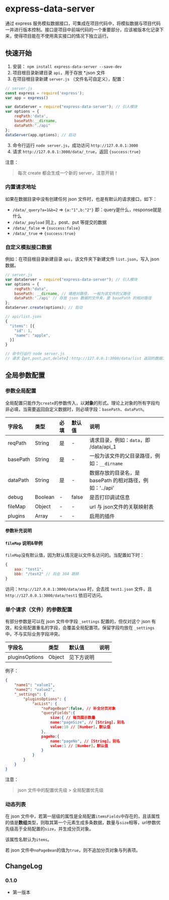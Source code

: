 # express-data-server

通过 express 服务模拟数据接口，可集成在项目代码中，将模拟数据与项目代码一并进行版本控制。接口是项目中前端代码的一个重要部分，应该被版本化记录下来，使得项目能在不使用真实接口的情况下独立运行。


## 快速开始

1. 安装：
`npm install express-data-server --save-dev`
2. 项目根目录新建目录 `api`，用于存放 *.json 文件
2. 在项目根目录新建 `server.js` （文件名可自定义），配置：
```javascript
// server.js
const express = require('express');
var app = express()

var dataServer = require("express-data-server"); // 引入模块
var options = {
    reqPath:'data',
    basePath:__dirname,
    dataPath:"./api"
};
dataServer(app,options); // 启动
```
3. 命令行运行 `node server.js`，成功访问 `http://127.0.0.1:3000`
4. 请求 `http://127.0.0.1:3000/data/_true`，返回 `{success:true}`

注意：
> 每次 create 都会生成一个新的 server，注意开销！


### 内置请求地址
如果在数据目录中没有创建任何 json 文件时，也是有默认的请求接口，如下：

- `/data/_query?a=1&b=2` => `{a:"1",b:"2"}`    即：query是什么，response就是什么
- `/data/_payload` 同上，post、put 等提交的数据
- `/data/_false` => `{success:false}`
- `/data/_true` => `{success:true}`

### 自定义模拟接口数据
例如：在项目根目录新建目录 `api`，该文件夹下新建文件 `list.json`，写入 json 数据。

```javascript
// server.js
var dataServer = require("express-data-server"); // 引入模块
var options = {
    reqPath:"data",
    basePath: __dirname, // 填绝对路径， 一般为该文件的父路径
    dataPath:'./api' // 存放 json 数据的文件夹，是 basePath 的相对路径
};
dataServer.create(options); // 启动

// api/list.json
{
  "items": [{
    "id": 1,
    "name": "apple",
  }]
}

// 命令行运行 node server.js
// 请求【get,post,put,delete】：http://127.0.0.1:3000/data/list 返回的数据为 list.json 内的数据
```

## 全局参数配置

### 参数全局配置
全局配置只能作为`create`的参数传入，以**对象**的形式。理论上对象的所有字段均非必填，当需要返回自定义数据时，则必填字段：`basePath`、`dataPath`。

| 字段名 | 类型 | 必填 | 默认值 | 说明 |
| :-- | :-- | :-- | :-- | :-- |
| reqPath | String | 是 | - | 请求目录，例如：`data`，即 /data/api_1 |
| basePath | String | 是 | - | 一般为该文件的父目录路径，例如：`__dirname` |
| dataPath | String | 是 | - | 数据存放的目录名，是 basePath 的相对路径，例如：'../api' |
| debug | Boolean | - | false | 是否打印调试信息 |
| fileMap | Object | - | - | url 与 json文件的关联映射表 |
| plugins | Array | -| - | 启用的插件 |

#### 参数补充说明

#### `fileMap` 说明&举例
`fileMap`没有默认值，因为默认情况是以文件名访问的。当配置如下时：
```javascript
{
    aaa: "test1",
    bbb: "/test2" // 将会 304 跳转
}
```
访问：`http://127.0.0.1:3000/data/aaa` 时，会去找 `test1.json` 文件，且 `http://127.0.0.1:3000/data/test1` 依旧可访问。

### 单个请求（文件）的参数配置
有部分参数是可以在 json 文件中字段 `_settings` 配置的，但仅对这个 json 有效，和全局配置重名的字段，会覆盖全局配置项。保留字段均放在 `_settings` 中，不与实际业务字段冲突。

| 字段名 | 类型 | 默认值 | 说明 |
| :-- | :-- | :-- | :-- |
| pluginsOptions | Object | 见下方说明 |  |

例子：
```json
{
    "name1": "value1",
    "name2": "value2",
    "_settings": {
        "pluginsOptions": {
            "acList": {
                "noPageBean":false, // 补全分页对象
                "queryFields":{
                    size:{ // 每页展示数量
                    name:"pageSize", // [String]，别名
                    value:10 // [Number]，默认值
                },
                pageNo:{
                    name:"pageNo", // [String]，别名
                    value:1 // [Number]，默认值
                }
            }
        }
    }
}
```

注意：
> json 文件中的配置优先级 > 全局配置优先级

### 动态列表
在 json 文件中，若第一层级的属性是全局配置`itemsFields`中存在的，且该属性的值是**数组**类型，则取其第一个元素生成多条数据，数量与`size`相等，url参数优先级高于全局配置的`size`，并生成分页对象。

该属性名默认为`items`。

若 json 文件中`noPageBean`的值为`true`，则不追加分页对象与列表项。


## ChangeLog
### 0.1.0
- 第一版本
